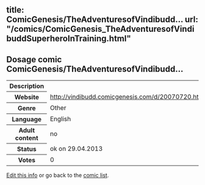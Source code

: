title: ComicGenesis/TheAdventuresofVindibudd...
url: "/comics/ComicGenesis_TheAdventuresofVindibuddSuperheroInTraining.html"
---
Dosage comic ComicGenesis/TheAdventuresofVindibudd...
-----------------------------------------

<p id="msg"></p>
<script type="text/javascript">
if (window.location.search === '?edit_info_mail=sent_ok') {
  var elem = document.getElementById("msg");
  elem.innerHTML = 'Edited information sucessfully sent.';
  elem.className = 'ok';
}
</script>
<table class="comicinfo">
<tr>
<th>Description</th><td></td>
</tr>
<tr>
<th>Website</th><td><a href="http://vindibudd.comicgenesis.com/d/20070720.html">http://vindibudd.comicgenesis.com/d/20070720.html</a></td>
</tr>
<tr>
<th>Genre</th><td>Other</td>
</tr>
<tr>
<th>Language</th><td>English</td>
</tr>
<tr>
<th>Adult content</th><td>no</td>
</tr>
<tr>
<th>Status</th><td>ok on 29.04.2013</td>
</tr>
<tr>
<th>Votes</th><td>0</td>
</tr>
</table>

[Edit this info](ComicGenesis_TheAdventuresofVindibuddSuperheroInTraining_edit.html) or go back to the [comic list](../comic-index.html).
